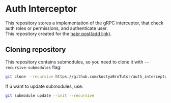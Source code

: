 # Auth Interceptor

This repository stores a implementation of the gRPC interceptor,
that check auth roles or permissions, and authenticate user. \
This repository created for the [habr post(add link)](example.com).


## Cloning repository

This repository contains submodules, so you need to clone it with `--recursive-submodules` flag:

```bash
git clone --recursive https://github.com/kostyaBroTutor/auth_interceptor.git
```

If u want to update submodules, use:

```bash
git submodule update --init --recursive
```
